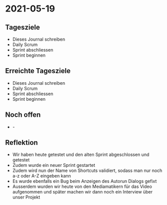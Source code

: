 # 2021-05-19
## Tagesziele
* Dieses Journal schreiben
* Daily Scrum
* Sprint abschliessen
* Sprint beginnen
## Erreichte Tagesziele
* Dieses Journal schreiben
* Daily Scrum
* Sprint abschliessen
* Sprint beginnen
## Noch offen
* \-
## Reflektion
* Wir haben heute getestet und den alten Sprint abgeschlossen und getestet
* Zudem wurde ein neuer Sprint gestartet
* Zudem wird nun der Name von Shortcuts validiert, sodass man nur noch a-z oder A-Z eingeben kann
* Es wurde ebenfalls ein Bug beim Anzeigen des Autorun Dialogs gefixt
* Ausserdem wurden wir heute von den Mediamatikern für das Video aufgenommen und später machen wir dann noch ein Interview über unser Projekt